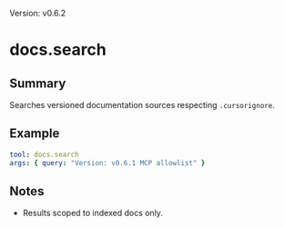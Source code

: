 Version: v0.6.2

# docs.search

## Summary

Searches versioned documentation sources respecting `.cursorignore`.

## Example

```yaml
tool: docs.search
args: { query: "Version: v0.6.1 MCP allowlist" }
```

## Notes

- Results scoped to indexed docs only.

